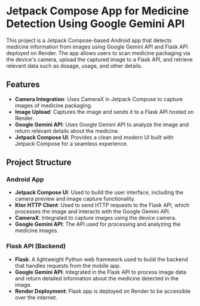 # Jetpack Compose App for Medicine Detection Using Google Gemini API

This project is a Jetpack Compose-based Android app that detects medicine information from images using Google Gemini API and Flask API deployed on Render. The app allows users to scan medicine packaging via the device's camera, upload the captured image to a Flask API, and retrieve relevant data such as dosage, usage, and other details.

## Features

- **Camera Integration**: Uses CameraX in Jetpack Compose to capture images of medicine packaging.
- **Image Upload**: Captures the image and sends it to a Flask API hosted on Render.
- **Google Gemini API**: Uses Google Gemini API to analyze the image and return relevant details about the medicine.
- **Jetpack Compose UI**: Provides a clean and modern UI built with Jetpack Compose for a seamless experience.

## Project Structure

### Android App

- **Jetpack Compose UI**: Used to build the user interface, including the camera preview and image capture functionality.
- **Ktor HTTP Client**: Used to send HTTP requests to the Flask API, which processes the image and interacts with the Google Gemini API.
- **CameraX**: Integrated to capture images using the device camera.
- **Google Gemini API**: The API used for processing and analyzing the medicine images.

### Flask API (Backend)

- **Flask**: A lightweight Python web framework used to build the backend that handles requests from the mobile app.
- **Google Gemini API**: Integrated in the Flask API to process image data and return detailed information about the medicine detected in the image.
- **Render Deployment**: Flask app is deployed on Render to be accessible over the internet.